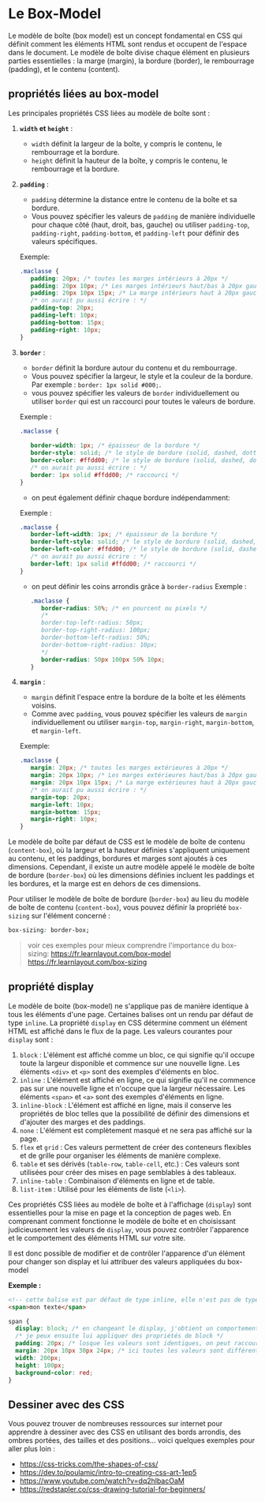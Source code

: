# Le Box-Model

Le modèle de boîte (box model) est un concept fondamental en CSS qui définit comment les éléments HTML sont rendus et occupent de l'espace dans le document. Le modèle de boîte divise chaque élément en plusieurs parties essentielles : la marge (margin), la bordure (border), le rembourrage (padding), et le contenu (content).

## propriétés liées au box-model

Les principales propriétés CSS liées au modèle de boîte sont :

1. **`width` et `height`** :
   - `width` définit la largeur de la boîte, y compris le contenu, le rembourrage et la bordure.
   - `height` définit la hauteur de la boîte, y compris le contenu, le rembourrage et la bordure.

2. **`padding`** :
   - `padding` détermine la distance entre le contenu de la boîte et sa bordure.
   - Vous pouvez spécifier les valeurs de `padding` de manière individuelle pour chaque côté (haut, droit, bas, gauche) ou utiliser `padding-top`, `padding-right`, `padding-bottom`, et `padding-left` pour définir des valeurs spécifiques.
   
   Exemple:

   ```css
   .maclasse {
      padding: 20px; /* toutes les marges intérieurs à 20px */
      padding: 20px 10px; /* Les marges intérieurs haut/bas à 20px gauche/droite à 10px */
      padding: 20px 10px 15px; /* La marge intérieurs haut à 20px gauche/droite à 10px et bas à 15px */
      /* on aurait pu aussi écrire : */
      padding-top: 20px;
      padding-left: 10px;
      padding-bottom: 15px;
      padding-right: 10px;
   }
   ```

3. **`border`** :
   - `border` définit la bordure autour du contenu et du rembourrage.
   - Vous pouvez spécifier la largeur, le style et la couleur de la bordure. Par exemple : `border: 1px solid #000;`.
   - vous pouvez spécifier les valeurs de `border` individuellement ou utiliser `border` qui est un raccourci pour toutes le valeurs de bordure.
   
   Exemple :

   ```css
   .maclasse {
      
      border-width: 1px; /* épaisseur de la bordure */
      border-style: solid; /* le style de bordure (solid, dashed, dotted, double...) */
      border-color: #ffdd00; /* le style de bordure (solid, dashed, dotted, double...) */
      /* on aurait pu aussi écrire : */
      border: 1px solid #ffdd00; /* raccourci */
   }
   ```
   - on peut également définir chaque bordure indépendamment:
   
   Exemple :

   ```css
   .maclasse {
      border-left-width: 1px; /* épaisseur de la bordure */
      border-left-style: solid; /* le style de bordure (solid, dashed, dotted, double...) */
      border-left-color: #ffdd00; /* le style de bordure (solid, dashed, dotted, double...) */
      /* on aurait pu aussi écrire : */
      border-left: 1px solid #ffdd00; /* raccourci */
   }
   ```
   - on peut définir les coins arrondis grâce à `border-radius`
   Exemple :

   ```css
      .maclasse {
         border-radius: 50%; /* en pourcent ou pixels */
         /* 
         border-top-left-radius: 50px; 
         border-top-right-radius: 100px; 
         border-bottom-left-radius: 50%; 
         border-bottom-right-radius: 10px; 
         */
         border-radius: 50px 100px 50% 10px;
      }
   ```

4. **`margin`** :
   - `margin` définit l'espace entre la bordure de la boîte et les éléments voisins.
   - Comme avec `padding`, vous pouvez spécifier les valeurs de `margin` individuellement ou utiliser `margin-top`, `margin-right`, `margin-bottom`, et `margin-left`.
   
   Exemple:

   ```css
   .maclasse {
      margin: 20px; /* toutes les marges extérieures à 20px */
      margin: 20px 10px; /* Les marges extérieures haut/bas à 20px gauche/droite à 10px */
      margin: 20px 10px 15px; /* La marge extérieures haut à 20px gauche/droite à 10px et bas à 15px */
      /* on aurait pu aussi écrire : */
      margin-top: 20px;
      margin-left: 10px;
      margin-bottom: 15px;
      margin-right: 10px;
   }
   ```

Le modèle de boîte par défaut de CSS est le modèle de boîte de contenu (`content-box`), où la largeur et la hauteur définies s'appliquent uniquement au contenu, et les paddings, bordures et marges sont ajoutés à ces dimensions. Cependant, il existe un autre modèle appelé le modèle de boîte de bordure (`border-box`) où les dimensions définies incluent les paddings et les bordures, et la marge est en dehors de ces dimensions.

Pour utiliser le modèle de boîte de bordure (`border-box`) au lieu du modèle de boîte de contenu (`content-box`), vous pouvez définir la propriété `box-sizing` sur l'élément concerné :

```css
box-sizing: border-box;
```

> voir ces exemples pour mieux comprendre l'importance du box-sizing:
> https://fr.learnlayout.com/box-model
> https://fr.learnlayout.com/box-sizing

## propriété display

Le modèle de boite (box-model) ne s'applique pas de manière identique à tous les éléments d'une page. Certaines balises ont un rendu par défaut de type `inline`.
La propriété `display` en CSS détermine comment un élément HTML est affiché dans le flux de la page. Les valeurs courantes pour `display` sont :

1. `block` : L'élément est affiché comme un bloc, ce qui signifie qu'il occupe toute la largeur disponible et commence sur une nouvelle ligne. Les éléments `<div>` et `<p>` sont des exemples d'éléments en bloc.
2. `inline` : L'élément est affiché en ligne, ce qui signifie qu'il ne commence pas sur une nouvelle ligne et n'occupe que la largeur nécessaire. Les éléments `<span>` et `<a>` sont des exemples d'éléments en ligne.
3. `inline-block` : L'élément est affiché en ligne, mais il conserve les propriétés de bloc telles que la possibilité de définir des dimensions et d'ajouter des marges et des paddings.
4. `none` : L'élément est complètement masqué et ne sera pas affiché sur la page.
5. `flex` et `grid` : Ces valeurs permettent de créer des conteneurs flexibles et de grille pour organiser les éléments de manière complexe.
6. `table` et ses dérivés (`table-row`, `table-cell`, etc.) : Ces valeurs sont utilisées pour créer des mises en page semblables à des tableaux.
7. `inline-table` : Combinaison d'éléments en ligne et de table.
8. `list-item` : Utilisé pour les éléments de liste (`<li>`).

Ces propriétés CSS liées au modèle de boîte et à l'affichage (`display`) sont essentielles pour la mise en page et la conception de pages web. En comprenant comment fonctionne le modèle de boîte et en choisissant judicieusement les valeurs de `display`, vous pouvez contrôler l'apparence et le comportement des éléments HTML sur votre site.

Il est donc possible de modifier et de contrôler l'apparence d'un élément pour changer son display et lui attribuer des valeurs appliquées du box-model

**Exemple :**

```html
<!-- cette balise est par défaut de type inline, elle n'est pas de type block. -->
<span>mon texte</span>
```

```css
span {
  display: block; /* en changeant le display, j'obtient un comportement similaire à un div, de type block. */
  /* je peux ensuite lui appliquer des propriétés de block */
  padding: 20px; /* losque les valeurs sont identiques, on peut raccourcir à une seule valeur, deux ou trois valeurs */
  margin: 20px 10px 30px 24px; /* ici toutes les valeurs sont différents (haut droit bas gauche) dans le sens des aiguilles d'une montre en partant du haut. */
  width: 200px;
  height: 100px;
  background-color: red;
}
```

## Dessiner avec des CSS

Vous pouvez trouver de nombreuses ressources sur internet pour apprendre à dessiner avec des CSS en utilisant des bords arrondis, des ombres portées, des tailles et des positions... voici quelques exemples pour aller plus loin :

- https://css-tricks.com/the-shapes-of-css/
- https://dev.to/poulamic/intro-to-creating-css-art-1ep5
- https://www.youtube.com/watch?v=dq2hlbacOaM
- https://redstapler.co/css-drawing-tutorial-for-beginners/

